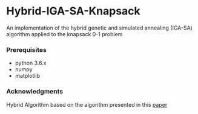 # Hybrid-IGA-SA-Knapsack
An implementation of the hybrid genetic and simulated annealing (IGA-SA) algorithm applied to the knapsack 0-1 problem

### Prerequisites
* python 3.6.x
* numpy
* matplotlib

### Acknowledgments
Hybrid Algorithm based on the algorithm presented in this [paper](https://doi.org/10.1007/s11269-007-9209-5)



